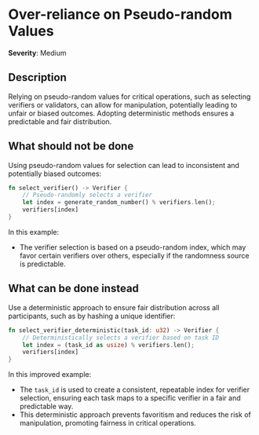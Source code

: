# Over-reliance on Pseudo-random Values

**Severity**: Medium

## Description

Relying on pseudo-random values for critical operations, such as selecting verifiers or validators, can allow for
manipulation, potentially leading to unfair or biased outcomes. Adopting deterministic methods ensures a predictable and
fair distribution.

## What should not be done

Using pseudo-random values for selection can lead to inconsistent and potentially biased outcomes:

```rust
fn select_verifier() -> Verifier {
    // Pseudo-randomly selects a verifier
    let index = generate_random_number() % verifiers.len();
    verifiers[index]
}
```

In this example:

- The verifier selection is based on a pseudo-random index, which may favor certain verifiers over others, especially if
  the randomness source is predictable.

## What can be done instead

Use a deterministic approach to ensure fair distribution across all participants, such as by hashing a unique
identifier:

```rust
fn select_verifier_deterministic(task_id: u32) -> Verifier {
    // Deterministically selects a verifier based on task ID
    let index = (task_id as usize) % verifiers.len();
    verifiers[index]
}
```

In this improved example:

- The `task_id` is used to create a consistent, repeatable index for verifier selection, ensuring each task maps to a
  specific verifier in a fair and predictable way.
- This deterministic approach prevents favoritism and reduces the risk of manipulation, promoting fairness in critical
  operations.
